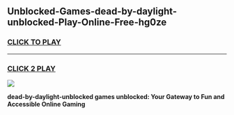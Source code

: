 
## Unblocked-Games-dead-by-daylight-unblocked-Play-Online-Free-hg0ze
<h3>
<a href="https://premium76.site?title=dead-by-daylight-unblocked&ref=26A">CLICK TO PLAY</a></h3>
<hr>

<h3>
<a href="https://premium76.site?title=dead-by-daylight-unblocked&ref=26A">CLICK 2 PLAY</a>
  
</h3>

<a href="https://premium76.site?title=dead-by-daylight-unblocked&ref=26A"><img src="https://clearcache.store/games.png"></a>


**dead-by-daylight-unblocked games unblocked: Your Gateway to Fun and Accessible Online Gaming**

